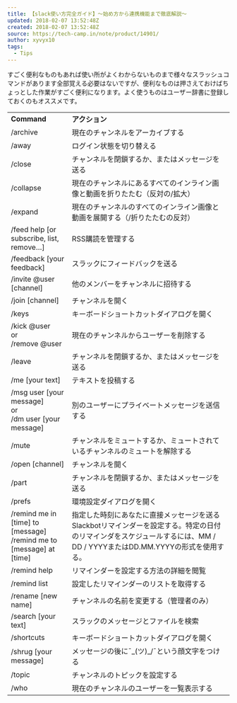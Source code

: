 ```yaml
---
title: 【slack使い方完全ガイド】〜始め方から連携機能まで徹底解説〜
updated: 2018-02-07 13:52:48Z
created: 2018-02-07 13:52:48Z
source: https://tech-camp.in/note/product/14901/
author: xyvyx10
tags:
  - Tips
---
```


すごく便利なものもあれば使い所がよくわからないものまで様々なスラッシュコマンドがあります全部覚える必要はないですが、便利なものは押さえておけばちょっとした作業がすごく便利になります。よく使うものはユーザー辞書に登録しておくのもオススメです。

|     |     |
| --- | --- |
| **Command** | **アクション** |
| /archive | 現在のチャンネルをアーカイブする |
| /away | ログイン状態を切り替える |
| /close | チャンネルを閉鎖するか、またはメッセージを送る |
| /collapse | 現在のチャンネルにあるすべてのインライン画像と動画を折りたたむ（反対の/拡大） |
| /expand | 現在のチャンネルのすべてのインライン画像と動画を展開する（/折りたたむの反対） |
| /feed help [or subscribe, list, remove…] | RSS購読を管理する |
| /feedback [your feedback] | スラックにフィードバックを送る |
| /invite @user [channel] | 他のメンバーをチャンネルに招待する |
| /join [channel] | チャンネルを開く |
| /keys | キーボードショートカットダイアログを開く |
| /kick @user<br>or<br>/remove @user | 現在のチャンネルからユーザーを削除する |
| /leave | チャンネルを閉鎖するか、またはメッセージを送る |
| /me [your text] | テキストを投稿する |
| /msg user [your message]<br>or<br>/dm user [your message] | 別のユーザーにプライベートメッセージを送信する |
| /mute | チャンネルをミュートするか、ミュートされているチャンネルのミュートを解除する |
| /open [channel] | チャンネルを開く |
| /part | チャンネルを閉鎖するか、またはメッセージを送る |
| /prefs | 環境設定ダイアログを開く |
| /remind me in [time] to [message]<br>/remind me to [message] at [time] | 指定した時刻にあなたに直接メッセージを送るSlackbotリマインダーを設定する。特定の日付のリマインダをスケジュールするには、MM / DD / YYYYまたはDD.MM.YYYYの形式を使用する。 |
| /remind help | リマインダーを設定する方法の詳細を閲覧 |
| /remind list | 設定したリマインダーのリストを取得する |
| /rename [new name] | チャンネルの名前を変更する（管理者のみ） |
| /search [your text] | スラックのメッセージとファイルを検索 |
| /shortcuts | キーボードショートカットダイアログを開く |
| /shrug [your message] | メッセージの後に¯\_(ツ)_/¯という顔文字をつける |
| /topic | チャンネルのトピックを設定する |
| /who | 現在のチャンネルのユーザーを一覧表示する |
